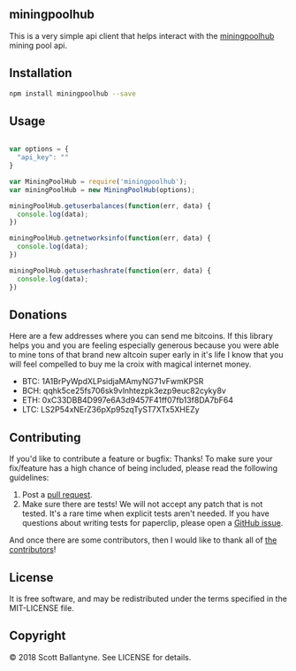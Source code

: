 miningpoolhub
------------


This is a very simple api client that helps interact with the [miningpoolhub](http://miningpoolhub.com/) mining pool api.  


Installation
------------
```bash
npm install miningpoolhub --save
```

Usage
------------

```javascript

var options = {
  "api_key": ""
}

var MiningPoolHub = require('miningpoolhub');
var miningPoolHub = new MiningPoolHub(options);

miningPoolHub.getuserbalances(function(err, data) {
  console.log(data);
})

miningPoolHub.getnetworksinfo(function(err, data) {
  console.log(data);
})

miningPoolHub.getuserhashrate(function(err, data) {
  console.log(data);
})

```

Donations
------------

Here are a few addresses where you can send me bitcoins.  If this library helps you and you are feeling especially generous because you were able to mine tons of that brand new altcoin super early in it's life I know that you will feel compelled to buy me la croix with magical internet money.  


* BTC: 1A1BrPyWpdXLPsidjaMAmyNG71vFwmKPSR
* BCH: qqhk5ce25fs706sk9vlnhtezpk3ezp9euc82cyky8v
* ETH: 0xC33DBB4D997e6A3d9457F41ff07fb13f8DA7bF64
* LTC: LS2P54xNErZ36pXp95zqTyST7XTx5XHEZy


Contributing
------------

If you'd like to contribute a feature or bugfix: Thanks! To make sure your fix/feature has a high chance of being included, please read the following guidelines:

1. Post a [pull request](https://github.com/ballantyne/miningpoolhub/compare/).
2. Make sure there are tests! We will not accept any patch that is not tested.
   It's a rare time when explicit tests aren't needed. If you have questions
   about writing tests for paperclip, please open a
   [GitHub issue](https://github.com/ballantyne/miningpoolhub/issues/new).


And once there are some contributors, then I would like to thank all of [the contributors](https://github.com/ballantyne/miningpoolhub/graphs/contributors)!


License
-------

It is free software, and may be redistributed under the terms specified in the MIT-LICENSE file.

Copyright
-------
© 2018 Scott Ballantyne. See LICENSE for details.
